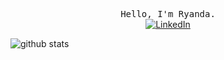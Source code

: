 
<p align="center">
  <samp>
    Hello, I'm Ryanda. <br>
  </samp>
  <a href="https://www.linkedin.com/in/m-ryanda-putra/" target="_blank"><img src="https://img.shields.io/badge/LinkedIn-%230077B5.svg?&style=flat-square&logo=linkedin&logoColor=white" alt="LinkedIn"></a><br>
  
  ![github stats](https://github-readme-stats.vercel.app/api?username=ryanda&show_icons=true)
</p>
